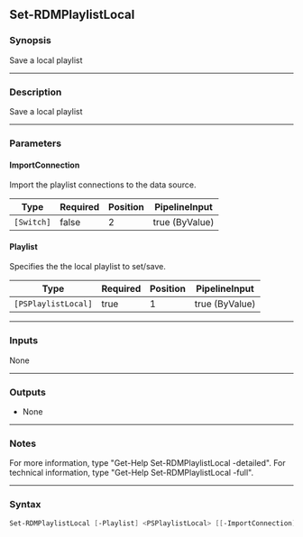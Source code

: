 Set-RDMPlaylistLocal
--------------------

### Synopsis
Save a local playlist

---

### Description

Save a local playlist

---

### Parameters
#### **ImportConnection**
Import the playlist connections to the data source.

|Type      |Required|Position|PipelineInput |
|----------|--------|--------|--------------|
|`[Switch]`|false   |2       |true (ByValue)|

#### **Playlist**
Specifies the the local playlist to set/save.

|Type               |Required|Position|PipelineInput |
|-------------------|--------|--------|--------------|
|`[PSPlaylistLocal]`|true    |1       |true (ByValue)|

---

### Inputs
None

---

### Outputs
* None

---

### Notes
For more information, type "Get-Help Set-RDMPlaylistLocal -detailed". For technical information, type "Get-Help Set-RDMPlaylistLocal -full".

---

### Syntax
```PowerShell
Set-RDMPlaylistLocal [-Playlist] <PSPlaylistLocal> [[-ImportConnection]] [<CommonParameters>]
```
